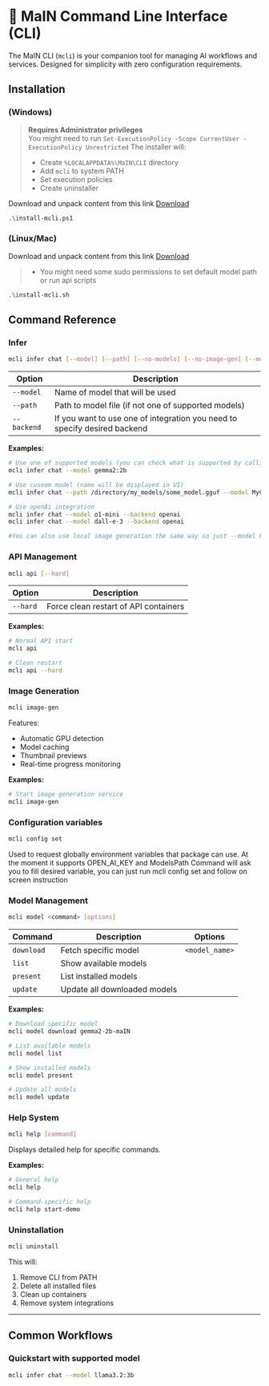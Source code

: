
# 🔧 MaIN Command Line Interface (CLI)

The MaIN CLI (`mcli`) is your companion tool for managing AI workflows and services. Designed for simplicity with zero configuration requirements.

## Installation

### (Windows)
> **Requires Administrator privileges**  
> You might need to run `Set-ExecutionPolicy -Scope CurrentUser -ExecutionPolicy Unrestricted`
> The installer will:
> - Create `%LOCALAPPDATA%\MaIN\CLI` directory
> - Add `mcli` to system PATH
> - Set execution policies
> - Create uninstaller

Download and unpack content from this link [Download](https://1drv.ms/u/c/8dd72529df58a475/EXWkWN8pJdcggI1tAAAAAAABD0eIFVX7HhjwDubuEr1T9w?e=m0daA8)

```bash
.\install-mcli.ps1
```

### (Linux/Mac)
Download and unpack content from this link [Download](https://1drv.ms/u/c/8dd72529df58a475/EXWkWN8pJdcggI1zAAAAAAABMMmdRp0OgzMEwBFB4Gftvg?e=ilXsHh)
> - You might need some sudo permissions to set default model path or run api scripts

```bash
.\install-mcli.sh
```

## Command Reference

### Infer

```bash
mcli infer chat [--model] [--path] [--no-models] [--no-image-gen] [--models=MODEL1,MODEL2]
```

| Option          | Description                                      |
|-----------------|--------------------------------------------------|
| `--model`       | Name of model that will be used                  |
| `--path`      | Path to model file (if not one of supported models)|
| `--backend`   | If you want to use one of integration you need to specify desired backend|

**Examples:**
```bash
# Use one of supported models (you can check what is supported by calling mcli model list)
mcli infer chat --model gemma2:2b

# Use cuseom model (name will be displayed in UI)
mcli infer chat --path /directory/my_models/some_model.gguf --model MyCustomModel

# Use openAi integration
mcli infer chat --model o1-mini --backend openai
mcli infer chat --model dall-e-3 --backend openai

#You can also use local image generation the same way so just --model FLUX.1_Shnell 
```

### API Management

```bash
mcli api [--hard]
```

| Option  | Description                              |
|---------|------------------------------------------|
| `--hard`| Force clean restart of API containers    |

**Examples:**
```bash
# Normal API start
mcli api

# Clean restart
mcli api --hard
```

### Image Generation

```bash
mcli image-gen
```

Features:
- Automatic GPU detection
- Model caching
- Thumbnail previews
- Real-time progress monitoring

**Examples:**
```bash
# Start image generation service
mcli image-gen
```

### Configuration variables
```bash
mcli config set
```
Used to request globally environment variables that package can use. At the moment it supports OPEN_AI_KEY and ModelsPath
Command will ask you to fill desired variable, you can just run mcli config set and follow on screen instruction

### Model Management

```bash
mcli model <command> [options]
```

| Command       | Description                          | Options                     |
|---------------|--------------------------------------|-----------------------------|
| `download`    | Fetch specific model                 | `<model_name>`              |
| `list`        | Show available models                |                             |
| `present`     | List installed models                |                             |
| `update`      | Update all downloaded models         |                             |

**Examples:**
```bash
# Download specific model
mcli model download gemma2-2b-maIN

# List available models
mcli model list

# Show installed models
mcli model present

# Update all models
mcli model update
```

### Help System

```bash
mcli help [command]
```

Displays detailed help for specific commands.

**Examples:**
```bash
# General help
mcli help

# Command-specific help
mcli help start-demo
```

### Uninstallation

```bash
mcli uninstall
```

This will:
1. Remove CLI from PATH
2. Delete all installed files
3. Clean up containers
4. Remove system integrations

---

## Common Workflows

### Quickstart with supported model

```bash
mcli infer chat --model llama3.2:3b
```
